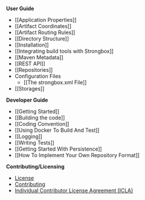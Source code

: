 **User Guide**
* [[Application Properties]]
* [[Artifact Coordinates]]
* [[Artifact Routing Rules]]
* [[Directory Structure]]
* [[Installation]]
* [[Integrating build tools with Strongbox]]
* [[Maven Metadata]]
* [[REST API]]
* [[Repositories]]
* Configuration Files
  * [[The strongbox.xml File]]
* [[Storages]]

**Developer Guide**
* [[Getting Started]]
* [[Building the code]]
* [[Coding Convention]]
* [[Using Docker To Build And Test]]
* [[Logging]]
* [[Writing Tests]]
* [[Getting Started With Persistence]]
* [[How To Implement Your Own Repository Format]]

**Contributing/Licensing**
* [License](https://github.com/strongbox/strongbox/blob/master/LICENSE)
* [Contributing](https://github.com/strongbox/strongbox/blob/master/CONTRIBUTING.md)
* [Individual Contributor License Agreement (ICLA)](https://github.com/strongbox/strongbox/blob/master/ICLA.md)

